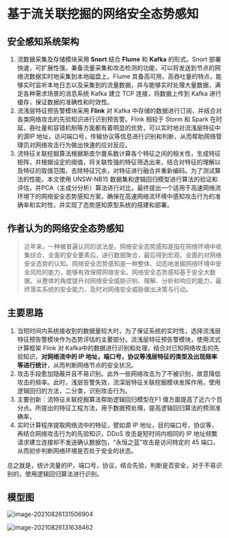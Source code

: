 # 基于流关联挖掘的网络安全态势感知

## 安全感知系统架构

1. 流数据采集及存储模块采用 **Snort** 结合 **Flume** 和 **Kafka** 的形式。Snort 部署快速，可扩展性强，兼备流量采集和攻击检测的功能，可以将发送到节点的网络流数据实时地采集到本地磁盘上。Flume 具备高可用，高吞吐量的特点，能够实时监听本地日志以及采集到的流量数据，并与能够实时处理大量数据，满足各种需求场景的消息系统 Kafka 建立 TCP 连接，将数据上传到 Kafka 进行缓存，保证数据的准确性和时效性。 
2. 流浅层特征预告警模块采用 **Flink** 对 Kafka 中存储的数据进行订阅，并结合对各类网络攻击的先验知识进行识别预告警。Flink 相较于 Storm 和 Spark 在时延，吞吐量和容错机制等方面都有着明显的优势，可以实时地对流浅层特征中的源IP 地址，访问端口号，传输协议等信息进行识别和判断，从而帮助网络管理员对网络攻击行为做出快速的应对反应。
3. 流特征关联挖掘算法根据斯皮尔曼系数计算各个特征之间的相关性，生成特征矩阵，并根据设定的阈值，将关联性强的特征筛选出来，结合对特征的理解以及特征的取值范围，去除特征冗余，对特征进行融合并重新编码。为了测试算法的性能，本文使用 UNSW-NB15 数据集和逻辑回归模型进行算法的验证和评估，并PCA（主成分分析）算法进行对比，最终提出一个适用于高速网络流环境下的网络安全态势感知方案，确保在高速网络流环境中感知攻击行为的准确率和实时性，并实现了态势感知原型系统的搭建和部署。 

## 作者认为的网络安全态势感知

> 近年来，一种被普遍认同的说法是，网络安全态势感知是指在网络环境中收集综合、全面的安全要素后，进行数据聚合，最后得到宏观、全面的对网络安全态势的认知。网络安全态势感知是一种整体、动态地发掘网络环境中安全风险的能力，能够有效保障网络安全。网络安全态势感知基于安全大数据，从整体的角度提升对网络安全威胁识别、理解、分析和响应的能力，最终落实系统的安全能力，及时对网络安全威胁做出决策与行动。 

## 主要思路

1. 当短时间内系统接收到的数据量较大时，为了保证系统的实时性，选择流浅层特征预告警模块作为态势评估的主要部分。流浅层特征预告警模块，使用流式计算框架 Flink 对 Kafka中的数据进行识别和处理，结合对已知网络攻击的先验知识，**对网络流中的 IP 地址，端口号，协议等浅层特征的类型及出现频率等进行统计**，从而判断网络节点的安全状况。
2. 攻击手段愈加隐蔽并且不易识别。此外一些网络攻击为了不被识别，故意降低攻击的频率。此时，浅层告警失效，流深层特征关联挖掘模块发挥作用，使用逻辑回归的方法，二分类，识别攻击行为。
3. 主要创新：流特征关联挖掘算法帮助逻辑回归模型在F1 值方面提高了近六个百分点。所提出的特征工程方法，用于数据预处理，提高逻辑回归算法的预测准确率，
4. 实时计算程序提取网络流中的特征，譬如源 IP 地址，目的端口号，协议等，再结合网络攻击行为的先验知识，DDoS 攻击是短时间内相同的 IP 地址频繁请求建立连接却不发送确认数据包，“永恒之蓝”攻击是访问特定的 45 端口，从而初步判断网络环境是否处于安全的状态。

总之就是，统计流量的IP，端口号，协议，结合先验，判断是否安全，对于不易识别的，使用逻辑回归算法进行识别。

## 模型图

![image-20210826131506904](https://i.loli.net/2021/08/26/mCcM6V8uWJXix7t.png)

![image-20210826131638462](https://i.loli.net/2021/08/26/jJO4Fh6qC3WYVi2.png)

